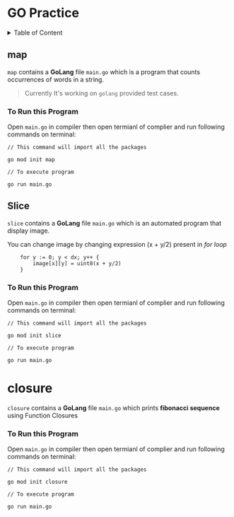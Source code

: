 # GO Practice

<details>
<summary>Table of Content</summary>

- [Go Practice](#go-practice)
    - [Map](#map)
        - [How to run](#to-run-this-program)
    - [Slice](#slice)
        - [How to run](#to-run-this-program-1)
    - [Closure](#closure)
        - [How to run](#to-run-this-program-2)
    
   
</details>


## map

`map` contains a **GoLang** file  `main.go` which is a program that counts occurrences of words in a string.

>Currently It's working on `golang` provided test cases. 


### To Run this Program

Open `main.go` in compiler then open termianl of complier and run following commands on terminal:

```
// This command will import all the packages 

go mod init map

// To execute program

go run main.go
```

## Slice

`slice` contains a **GoLang** file  `main.go` which is an automated program that display image.

You can change image by changing expression (x + y/2) present in *for loop*

```
    for y := 0; y < dx; y++ {
		image[x][y] = uint8(x + y/2)
	}
```
### To Run this Program

Open `main.go` in compiler then open termianl of complier and run following commands on terminal:

```
// This command will import all the packages 

go mod init slice

// To execute program

go run main.go
```

# closure

`closure` contains a **GoLang** file  `main.go` which prints **fibonacci sequence** using Function Closures


### To Run this Program

Open `main.go` in compiler then open termianl of complier and run following commands on terminal:

```
// This command will import all the packages 

go mod init closure

// To execute program

go run main.go
```


